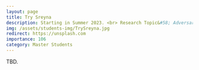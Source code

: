 ```yaml
---
layout: page
title: Try Sreyna
description: Starting in Summer 2023. <br> Research Topic&#58; Adversarial Attack &#38; Defense.
img: /assets/students-img/TrySreyna.jpg
redirect: https://unsplash.com
importance: 106
category: Master Students
---
```


TBD.
